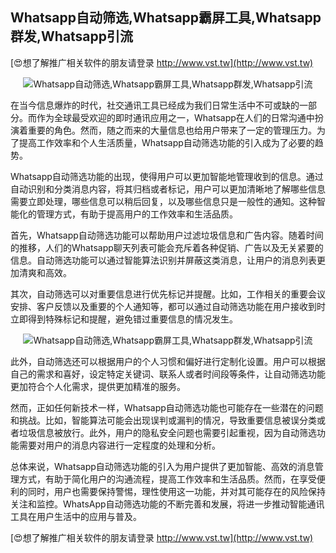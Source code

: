 ## **Whatsapp自动筛选,Whatsapp霸屏工具,Whatsapp群发,Whatsapp引流**

[😍想了解推广相关软件的朋友请登录 http://www.vst.tw](http://www.vst.tw)

 <center><img src="https://vst.tw/MP4/tuiguang/png/1.png" alt="Whatsapp自动筛选,Whatsapp霸屏工具,Whatsapp群发,Whatsapp引流"></center>

在当今信息爆炸的时代，社交通讯工具已经成为我们日常生活中不可或缺的一部分。而作为全球最受欢迎的即时通讯应用之一，Whatsapp在人们的日常沟通中扮演着重要的角色。然而，随之而来的大量信息也给用户带来了一定的管理压力。为了提高工作效率和个人生活质量，Whatsapp自动筛选功能的引入成为了必要的趋势。

Whatsapp自动筛选功能的出现，使得用户可以更加智能地管理收到的信息。通过自动识别和分类消息内容，将其归档或者标记，用户可以更加清晰地了解哪些信息需要立即处理，哪些信息可以稍后回复，以及哪些信息只是一般性的通知。这种智能化的管理方式，有助于提高用户的工作效率和生活品质。

首先，Whatsapp自动筛选功能可以帮助用户过滤垃圾信息和广告内容。随着时间的推移，人们的Whatsapp聊天列表可能会充斥着各种促销、广告以及无关紧要的信息。自动筛选功能可以通过智能算法识别并屏蔽这类消息，让用户的消息列表更加清爽和高效。

其次，自动筛选可以对重要信息进行优先标记并提醒。比如，工作相关的重要会议安排、客户反馈以及重要的个人通知等，都可以通过自动筛选功能在用户接收到时立即得到特殊标记和提醒，避免错过重要信息的情况发生。

 <center><img src="https://vst.tw/MP4/tuiguang/png/1.png" alt="Whatsapp自动筛选,Whatsapp霸屏工具,Whatsapp群发,Whatsapp引流"></center>

此外，自动筛选还可以根据用户的个人习惯和偏好进行定制化设置。用户可以根据自己的需求和喜好，设定特定关键词、联系人或者时间段等条件，让自动筛选功能更加符合个人化需求，提供更加精准的服务。

然而，正如任何新技术一样，Whatsapp自动筛选功能也可能存在一些潜在的问题和挑战。比如，智能算法可能会出现误判或漏判的情况，导致重要信息被误分类或者垃圾信息被放行。此外，用户的隐私安全问题也需要引起重视，因为自动筛选功能需要对用户的消息内容进行一定程度的处理和分析。

总体来说，Whatsapp自动筛选功能的引入为用户提供了更加智能、高效的消息管理方式，有助于简化用户的沟通流程，提高工作效率和生活品质。然而，在享受便利的同时，用户也需要保持警惕，理性使用这一功能，并对其可能存在的风险保持关注和监控。WhatsApp自动筛选功能的不断完善和发展，将进一步推动智能通讯工具在用户生活中的应用与普及。

[😍想了解推广相关软件的朋友请登录 http://www.vst.tw](http://www.vst.tw)



